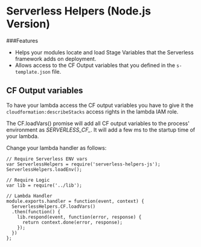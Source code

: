 Serverless Helpers (Node.js Version)
=================================

###Features
* Helps your modules locate and load Stage Variables that the Serverless framework adds on deployment.
* Allows access to the CF Output variables that you defined in the `s-template.json` file.

## CF Output variables
To have your lambda access the CF output variables you have to give it the `cloudformation:describeStacks` access rights in the lambda IAM role.

The CF.loadVars() promise will add all CF output variables to the process'
environment as *SERVERLESS_CF_<OutVar name>*. It will add a few ms to the
startup time of your lambda.

Change your lambda handler as follows:

```
// Require Serverless ENV vars
var ServerlessHelpers = require('serverless-helpers-js');
ServerlessHelpers.loadEnv();

// Require Logic
var lib = require('../lib');

// Lambda Handler
module.exports.handler = function(event, context) {
  ServerlessHelpers.CF.loadVars()
  .then(function() {
    lib.respond(event, function(error, response) {
      return context.done(error, response);
    });
  })
};
```

